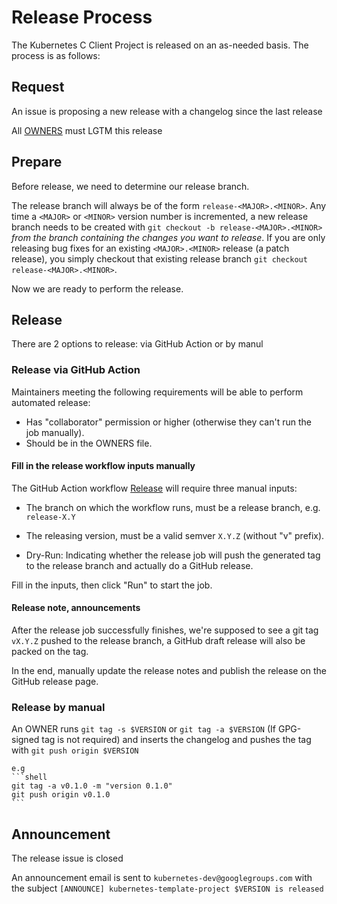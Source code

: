 # Release Process

The Kubernetes C Client Project is released on an as-needed basis. The process is as follows:

## Request

An issue is proposing a new release with a changelog since the last release

All [OWNERS](OWNERS) must LGTM this release

## Prepare

Before release, we need to determine our release branch.

The release branch will always be of the form `release-<MAJOR>.<MINOR>`. Any
time a `<MAJOR>` or `<MINOR>` version number is incremented, a new release
branch needs to be created with `git checkout -b release-<MAJOR>.<MINOR>` _from
the branch containing the changes you want to release_. If you are only
releasing bug fixes for an existing `<MAJOR>.<MINOR>` release (a patch
release), you simply checkout that existing release branch `git checkout
release-<MAJOR>.<MINOR>`.

Now we are ready to perform the release.

## Release

There are 2 options to release: via GitHub Action or by manul

### Release via GitHub Action

Maintainers meeting the following requirements will be able to perform automated
release:

* Has "collaborator" permission or higher (otherwise they can't run the job manually).
* Should be in the OWNERS file.

#### Fill in the release workflow inputs manually

The GitHub Action workflow [Release](https://github.com/kubernetes-client/c/actions/workflows/release.yml) will require three manual inputs:

* The branch on which the workflow runs, must be a release branch, e.g. `release-X.Y`

* The releasing version, must be a valid semver `X.Y.Z` (without "v" prefix).

* Dry-Run: Indicating whether the release job will push the generated tag to the release branch and actually do a GitHub release.
  
Fill in the inputs, then click "Run" to start the job. 

#### Release note, announcements

After the release job successfully finishes, we're supposed to see a git tag `vX.Y.Z` pushed to the release branch, a GitHub draft release will also be packed on the tag.

In the end, manually update the release notes and publish the release on the GitHub release page.

### Release by manual

An OWNER runs `git tag -s $VERSION` or `git tag -a $VERSION` (If GPG-signed tag is not required) and inserts the changelog and pushes the tag with `git push origin $VERSION`

    e.g
    ```shell
    git tag -a v0.1.0 -m "version 0.1.0"
    git push origin v0.1.0
    ```

## Announcement

The release issue is closed

An announcement email is sent to `kubernetes-dev@googlegroups.com` with the subject `[ANNOUNCE] kubernetes-template-project $VERSION is released`
